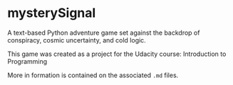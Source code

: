 # mysterySignal

A text-based Python adventure game set against the backdrop of conspiracy, cosmic uncertainty, and cold logic.

This game was created as a project for the Udacity course: Introduction to Programming

More in formation is contained on the associated `.md` files.
